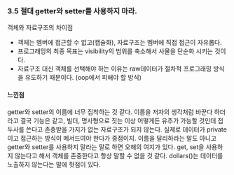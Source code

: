 ### 3.5 절대 getter와 setter를 사용하지 마라. 
객체와 자료구조의 차이점 <br />
* 객체는 멤버에 접근할 수 없고(캡슐화), 자료구조는 멤버에 직접 접근이 자유롭다. 
* 프로그래밍의 최종 목표는 visibility의 범위를 축소해서 사물을 단순화 시키는 것이다. 
* 자료구조 대신 객체를 선택해야 하는 이유는 raw데이터가 절차적 프로그래밍 방식을 유도하기 때문이다. (oop에서 피해야 할 방식)

#### 느낀점 <br />
getter와 setter의 이름에 너무 집착하는 것 같다. 
이름을 저자의 생각처럼 바꾼다 하더라고 결국 기능은 같고, 빌더, 명사형으로 짓는 이상 
어떻게든 유추가 가능할 것인데 접두사를 쓴다고 존중받을 가지가 없는 자료구조가 되지 않는다. 실제로 데이터가 private이고 접근하는 방식이 메서드여야 한다가 중점이지. 이름을 달리하라는 말도 아니고 getter와 setter를 사용하지 말라는 말로 하면 오해의 여지가 있다. get, set을 사용하지 않는다고 해서 객체를 존중한다고 항상 말할 수 없을 것 같다. 
dollars()는 데이터를 노출하지 않는다는 말에 헛점이 있다.
